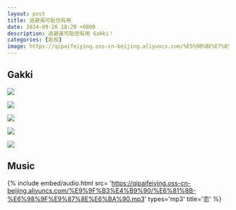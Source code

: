```yaml
---
layout: post
title: 逃避虽可耻但有用
date: 2024-09-26 18:29 +0800
description: 逃避虽可耻但有用 Gakki！
categories: [影视]
image: https://qipaifeiying.oss-cn-beijing.aliyuncs.com/%E5%9B%BE%E7%89%87/202410042135761.png
---
```

## Gakki
![](https://qipaifeiying.oss-cn-beijing.aliyuncs.com/%E5%9B%BE%E7%89%87/202409261844848.jpg)

![](https://qipaifeiying.oss-cn-beijing.aliyuncs.com/%E5%9B%BE%E7%89%87/202409261844847.jpg)

![](https://qipaifeiying.oss-cn-beijing.aliyuncs.com/%E5%9B%BE%E7%89%87/202409282312598.png)

![](https://qipaifeiying.oss-cn-beijing.aliyuncs.com/%E5%9B%BE%E7%89%87/202409282312938.png)

![](https://qipaifeiying.oss-cn-beijing.aliyuncs.com/%E5%9B%BE%E7%89%87/202409282312808.png)
## Music
{%
  include embed/audio.html
  src= 'https://qipaifeiying.oss-cn-beijing.aliyuncs.com/%E9%9F%B3%E4%B9%90/%E6%81%8B-%E6%98%9F%E9%87%8E%E6%BA%90.mp3'
  types='mp3'
  title='恋'
%}

